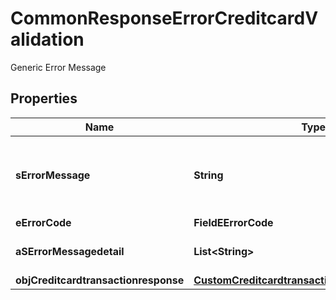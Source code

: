 

# CommonResponseErrorCreditcardValidation

Generic Error Message

## Properties

| Name | Type | Description | Notes |
|------------ | ------------- | ------------- | -------------|
|**sErrorMessage** | **String** | The message giving details about the error |  |
|**eErrorCode** | **FieldEErrorCode** |  |  |
|**aSErrorMessagedetail** | **List&lt;String&gt;** | More error message detail |  [optional] |
|**objCreditcardtransactionresponse** | [**CustomCreditcardtransactionresponseResponse**](CustomCreditcardtransactionresponseResponse.md) |  |  [optional] |



